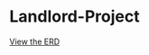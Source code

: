 # Landlord-Project

[View the ERD](https://lucid.app/lucidchart/1902280e-1bc1-436f-9d38-442842be2825/edit?viewport_loc=-1193%2C-1205%2C4820%2C2471%2C0_0&invitationId=inv_86b5a6d8-fbb5-401d-bf11-4f2890309328)